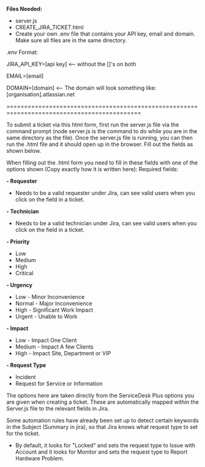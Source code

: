 **Files Needed:**
- server.js
- CREATE_JIRA_TICKET.html
- Create your own .env file that contains your API key, email and domain. Make sure all files are in the same directory.

.env Format:

JIRA_API_KEY=[api key]     <-- without the []'s on both

EMAIL=[email]

DOMAIN=[domain]     <-- The domain will look something like: [organisation].atlassian.net

============================================================================================

To submit a ticket via this html form, first run the server.js file via the command prompt (node server.js is the command to do while you are in the same directory as the file).
Once the server.js file is running, you can then run the .html file and it should open up in the browser. Fill out the fields as shown below.

When filling out the .html form you need to fill in these fields with one of the options shown (Copy exactly how it is written here):
Required fields:

**- Requester**
  - Needs to be a valid requester under Jira, can see valid users when you click on the field in a ticket.
    
**- Technician**
  - Needs to be a valid technician under Jira, can see valid users when you click on the field in a ticket.
    
**- Priority**
  - Low
  - Medium
  - High
  - Critical
    
**- Urgency**
  - Low - Minor Inconvenience
  - Normal - Major Inconvenience
  - High - Significant Work Impact
  - Urgent - Unable to Work
    
**- Impact**
  - Low - Impact One Client
  - Medium - Impact A few Clients
  - High - Impact Site, Department or VIP
    
**- Request Type**
  - Incident
  - Request for Service or Information
 
The options here are taken directly from the ServiceDesk Plus options you are given when creating a ticket.
These are automatically mapped within the Server.js file to the relevant fields in Jira.

Some automation rules have already been set up to detect certain keywords in the Subject (Summary in jira), so that Jira knows what request type to set for the ticket.
  - By default, it looks for "Locked" and sets the request type to Issue with Account and it looks for Monitor and sets the request type to Report Hardware Problem.
